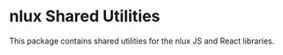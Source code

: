 # nlux Shared Utilities

This package contains shared utilities for the nlux JS and React libraries.
